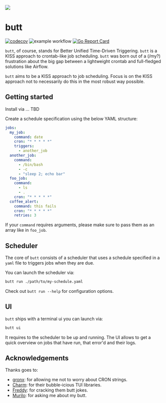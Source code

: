 ![](https://dataroots.io/butt.png)

# butt

[![codecov](https://codecov.io/gh/Bart6114/butt/branch/main/graph/badge.svg?token=011KCCGPE6)](https://codecov.io/gh/Bart6114/butt) ![example workflow](https://github.com/bart6114/butt/actions/workflows/ci.yml/badge.svg) [![Go Report Card](https://goreportcard.com/badge/github.com/bart6114/butt)](https://goreportcard.com/report/github.com/bart6114/butt)


`butt`, of course, stands for Better Unified Time-Driven Triggering. `butt` is a KISS approach to crontab-like job scheduling. `butt` was born out of a (/my?) frustration about the big gap between a lightweight crontab and full-fledged solutions like Airflow.

`butt` aims to be a KISS approach to job scheduling. Focus is on the KISS approach not to necessarily do this in the most robust way possible.


## Getting started

Install via ... TBD

Create a schedule specification using the below YAML structure:

```yaml
jobs:
  my_job:
    command: date
    cron: "* * * * *"
    triggers:
      - another_job
  another_job:
    command:
      - /bin/bash
      - -c
      - "sleep 2; echo bar"
  foo_job:
    command:
      - ls
      - .
    cron: "* * * * *"
  coffee_alert:
    command: this fails
    cron: "* * * * *"
    retries: 3
```

If your `command` requires arguments, please make sure to pass them as an array like in `foo_job`.

## Scheduler

The core of `butt` consists of a scheduler that uses a schedule specified in a `yaml` file to triggers jobs when they are due.

You can launch the scheduler via: 

```sh
butt run ./path/to/my-schedule.yaml
```

Check out `butt run --help` for configuration options.

## UI

`butt` ships with a terminal ui you can launch via:

```sh
butt ui
```

It requires to the scheduler to be up and running. The UI allows to get a quick overview on jobs that have run, that error'd and their logs.

## Acknowledgements

Thanks goes to:
- [gronx](https://github.com/adhocore/gronx): for allowing me not to worry about CRON strings.
- [Charm](https://www.charm.sh/): for their bubble-icious TUI libraries.
- [Freddy](https://github.com/frederikdesmedt): for cracking them butt jokes.
- [Murilo](https://github.com/murilo-cunha): for asking me about my butt.